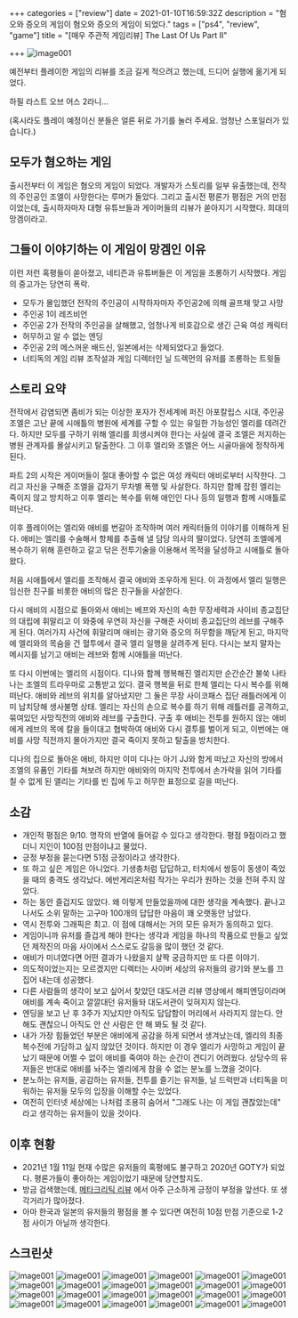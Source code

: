 +++
categories = ["review"]
date = 2021-01-10T16:59:32Z
description = "혐오와 증오의 게임이 혐오와 증오의 게임이 되었다."
tags = ["ps4", "review", "game"]
title = "[매우 주관적 게임리뷰] The Last Of Us Part II"

+++
![image001](/images/LastOfUs-001.jpg)

예전부터 플레이한 게임의 리뷰를 조금 길게 적으려고 했는데, 드디어 실행에 옮기게 되었다.

하필 라스트 오브 어스 2라니...

(혹시라도 플레이 예정이신 분들은 얼른 뒤로 가기를 눌러 주세요. 엄청난 스포일러가 있습니다.)

## 모두가 혐오하는 게임

출시전부터 이 게임은 혐오의 게임이 되었다. 개발자가 스토리를 일부 유출했는데, 전작의 주인공인 조엘이 사망한다는 루머가 돌았다.
그리고 출시전 평론가 평점은 거의 만점이었는데, 출시하자마자 대형 유튜브들과 게이머들의 리뷰가 쏟아지기 시작했다. 희대의 망겜이라고.

## 그들이 이야기하는 이 게임이 망겜인 이유

이런 저런 혹평들이 쏟아졌고, 네티즌과 유튜버들은 이 게임을 조롱하기 시작했다. 게임의 중고가는 당연히 폭락.

- 모두가 몰입했던 전작의 주인공이 시작하자마자 주인공2에 의해 골프채 맞고 사망
- 주인공 1이 레즈비언
- 주인공 2가 전작의 주인공을 살해했고, 엄청나게 비호감으로 생긴 근육 여성 캐릭터
- 허무하고 알 수 없는 엔딩
- 주인공 2의 메스꺼운 배드신, 일본에서는 삭제되었다고 들었다.
- 너티독의 게임 리뷰 조작설과 게임 디렉터인 닐 드렉먼의 유저를 조롱하는 트윗들

## 스토리 요약

전작에서 감염되면 좀비가 되는 이상한 포자가 전세계에 퍼진 아포칼립스 시대, 주인공 조엘은 고난 끝에 시애틀의 병원에 세계를 구할 수 있는 유일한 가능성인 엘리를
데려간다. 하지만 모두를 구하기 위해 엘리를 희생시켜야 한다는 사실에 결국 조엘은 저지하는 병원 관계자를 몰살시키고 탈출한다. 그 이후 엘리와 조엘은 어느 시골마을에 정착하게 된다.

파트 2의 시작은 게이머들이 절대 좋아할 수 없은 여성 캐릭터 애비로부터 시작한다. 그리고 자신을 구해준 조엘을 갑자기 무차별 폭행 및 사살한다. 하지만 함께 잡힌 엘리는 죽이지 않고 방치하고 이후 엘리는 복수를 위해 애인인 다나 등의 일행과 함께 시애틀로 떠난다.

이후 플레이어는 엘리와 애비를 번갈아 조작하며 여러 캐릭터들의 이야기를 이해하게 된다. 애비는 엘리를 수술해서 항체를 추출해 낼 담당 의사의 딸이었다. 당연히 조엘에게 복수하기 위해 훈련하고 갈고 닦은 전투기술을 이용해서 목적을 달성하고 시애틀로 돌아왔다.

처음 시애틀에서 엘리를 조작해서 결국 애비와 조우하게 된다. 이 과정에서 엘리 일행은 임신한 친구를 비롯한 애비의 많은 친구들을 사살한다. 

다시 애비의 시점으로 돌아와서 애비는 베프와 자신의 속한 무장세력과 사이비 종교집단의 대립에 휘말리고 이 와중에 우연히 자신을 구해준 사이비 종교집단의 레브를 구해주게 된다. 여러가지 사건에 휘말리며 애비는 광기와 증오의 허무함을 깨닫게 된고, 마지막에 엘리와의 목숨을 건 혈투에서 결국 엘리 일행을 살려주게 된다. 다시는 보지 말자는 메시지를 남기고 애비는 레브와 함께 시애틀을 떠난다.

또 다시 이번에는 엘리의 시점이다. 디나와 함께 행복해진 엘리지만 순간순간 불쑥 나타나는 조엘의 트라우마로 고통받고 있다. 결국 행복을 뒤로 한체 엘리는 다시 복수를 위해 떠난다. 애비와 레브의 위치를 알아냈지만 그 둘은 무장 사이코패스 집단 래틀러에게 이미 납치당해 생사불명 상태. 엘리는 자신의 손으로 복수를 하기 위해 래틀러를 공격하고, 묶여있던 사망직전의 애비와 레브를 구출한다. 구출 후 애비는 전투를 원하지 않는 애비에게 레브의 목에 칼을 들이대고 협박하여 애비와 다시 결투를 벌이게 되고, 이번에는 애비를 사망 직전까지 몰아가지만 결국 죽이지 못하고 탈출을 방치한다.

디나의 집으로 돌아온 애비, 하지만 이미 디나는 아기 JJ와 함게 떠났고 자신의 방에서 조엘의 유품인 기타를 쳐보려 하지만 애비와의 마지막 전투에서 손가락을 읽어 기타를 칠 수 없게 된 앨리는 기타를 빈 집에 두고 허무한 표정으로 길을 떠난다.

## 소감

- 개인적 평점은 9/10. 명작의 반열에 들어갈 수 있다고 생각한다. 평점 9점이라고 했더니 지인이 100점 만점이냐고 물었다. 
- 긍정 부정을 묻는다면 51점 긍정이라고 생각한다.
- 또 하고 싶은 게임은 아니었다. 기생충처럼 답답하고, 터치에서 쌍둥이 동생이 죽었을 때의 충격도 생각났다. 에반게리온처럼 작가는 우리가 원하는 것을 전혀 주지 않았다.
- 하는 동안 즐겁지도 않았다. 왜 이렇게 만들었을까에 대한 생각을 계속했다. 끝나고 나서도 소위 말하는 고구마 100개의 답답한 마음이 꽤 오랫동안 남았다.
- 역시 전투와 그래픽은 최고. 이 점에 대해서는 거의 모든 유저가 동의하고 있다.
- 게임이니까 유저를 즐겁게 해야 한다는 생각과 게임을 하나의 작품으로 만들고 싶었던 제작진의 마음 사이에서 스스로도 갈등을 많이 했던 것 같다.
- 애비가 미녀였다면 어떤 결과가 나왔을지 살짝 궁금하지만 또 다른 이야기.
- 의도적이었는지는 모르겠지만 디렉터는 사이버 세상의 유저들의 광기와 분노를 끄집어 내는데 성공했다. 
- 다른 사람들의 생각이 보고 싶어서 찾았던 대도서관 리뷰 영상에서 해피엔딩이라며 애비를 계속 죽이고 깔깔대던 유저들돠 대도서관이 잊혀지지 않는다. 
- 엔딩을 보고 난 후 3주가 지났지만 아직도 답답함이 머리에서 사라지지 않는다. 안 해도 괜찮으니 아직도 안 산 사람은 안 해 봐도 될 것 같다.
- 내가 가장 힘들었던 부분은 애비에게 공감을 하게 되면서 생겨났는데, 엘리의 최종 복수전에 가담하고 싶지 않았던 것이다. 하지만 이 경우 엘리가 사망하고 게임이 끝났기 때문에 어쩔 수 없이 애비를 죽여야 하는 순간이 견디기 어려웠다. 상당수의 유저들은 반대로 애비를 놔주는 엘리에게 참을 수 없는 분노를 느꼈을 것이다.
- 분노하는 유저들, 공감하는 유저들, 전투를 즐기는 유저들, 닐 드럭만과 너티독을 미워하는 유저들 모두의 입장을 이해할 수는 있었다. 
- 여전히 인터넷 세상에는 나처럼 조용히 숨어서 "그래도 나는 이 게임 괜찮았는데" 라고 생각하는 유저들이 있을 것이다.

## 이후 현황 

- 2021년 1월 11일 현재 수많은 유저들의 혹평에도 불구하고 2020년 GOTY가 되었다. 평론가들이 좋아하는 게임이었기 때문에 당연할지도.
- 방금 검색했는데, [메타크리틱 리뷰](https://www.metacritic.com/game/playstation-4/the-last-of-us-part-ii) 에서 아주 근소하게 긍정이 부정을 앞선다. 또 생각거리가 많아졌다.
- 아마 한국과 일본의 유저들의 평점을 볼 수 있다면 여전히 10점 만점 기준으로 1-2점 사이가 아닐까 생각한다.

## 스크린샷

![image001](/images/LastOfUs-002.jpg)
![image001](/images/LastOfUs-003.jpg)
![image001](/images/LastOfUs-004.jpg)
![image001](/images/LastOfUs-005.jpg)
![image001](/images/LastOfUs-006.jpg)
![image001](/images/LastOfUs-007.jpg)
![image001](/images/LastOfUs-008.jpg)
![image001](/images/LastOfUs-009.jpg)
![image001](/images/LastOfUs-010.jpg)
![image001](/images/LastOfUs-011.jpg)
![image001](/images/LastOfUs-012.jpg)
![image001](/images/LastOfUs-013.jpg)
![image001](/images/LastOfUs-014.jpg)
![image001](/images/LastOfUs-015.jpg)
![image001](/images/LastOfUs-016.jpg)
![image001](/images/LastOfUs-017.jpg)
![image001](/images/LastOfUs-018.jpg)
![image001](/images/LastOfUs-019.jpg)
![image001](/images/LastOfUs-020.jpg)
![image001](/images/LastOfUs-021.jpg)
![image001](/images/LastOfUs-022.jpg)
![image001](/images/LastOfUs-023.jpg)
![image001](/images/LastOfUs-024.jpg)
![image001](/images/LastOfUs-025.jpg)
